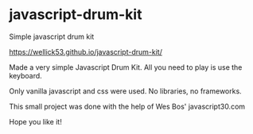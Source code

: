 # javascript-drum-kit
Simple javascript drum kit

https://wellick53.github.io/javascript-drum-kit/


Made a very simple Javascript Drum Kit. All you need to play is use the keyboard.

Only vanilla javascript and css were used. No libraries, no frameworks.

This small project was done with the help of Wes Bos' javascript30.com

Hope you like it!

